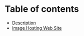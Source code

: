 # Table of contents

* [Description](README.md)
* [Image Hosting Web Site](Image_Hosting_Web_Site.md)
